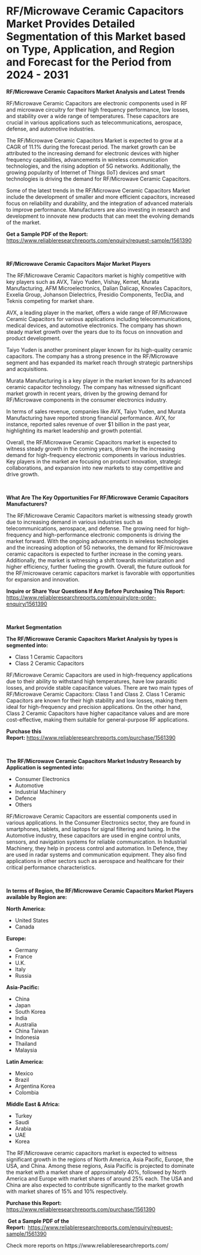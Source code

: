 <p><h1>RF/Microwave Ceramic Capacitors Market Provides Detailed Segmentation of this Market based on Type, Application, and Region and Forecast for the Period from 2024 - 2031</h1></p><p><strong>RF/Microwave Ceramic Capacitors Market Analysis and Latest Trends</strong></p>
<p><p>RF/Microwave Ceramic Capacitors are electronic components used in RF and microwave circuitry for their high frequency performance, low losses, and stability over a wide range of temperatures. These capacitors are crucial in various applications such as telecommunications, aerospace, defense, and automotive industries.</p><p>The RF/Microwave Ceramic Capacitors Market is expected to grow at a CAGR of 11.1% during the forecast period. The market growth can be attributed to the increasing demand for electronic devices with higher frequency capabilities, advancements in wireless communication technologies, and the rising adoption of 5G networks. Additionally, the growing popularity of Internet of Things (IoT) devices and smart technologies is driving the demand for RF/Microwave Ceramic Capacitors.</p><p>Some of the latest trends in the RF/Microwave Ceramic Capacitors Market include the development of smaller and more efficient capacitors, increased focus on reliability and durability, and the integration of advanced materials to improve performance. Manufacturers are also investing in research and development to innovate new products that can meet the evolving demands of the market.</p></p>
<p><strong>Get a Sample PDF of the Report:&nbsp;</strong> <a href="https://www.reliableresearchreports.com/enquiry/request-sample/1561390">https://www.reliableresearchreports.com/enquiry/request-sample/1561390</a></p>
<p>&nbsp;</p>
<p><strong>RF/Microwave Ceramic Capacitors Major Market Players</strong></p>
<p><p>The RF/Microwave Ceramic Capacitors market is highly competitive with key players such as AVX, Taiyo Yuden, Vishay, Kemet, Murata Manufacturing, AFM Microelectronics, Dalian Dalicap, Knowles Capacitors, Exxelia Group, Johanson Dielectrics, Presidio Components, TecDia, and Teknis competing for market share.</p><p>AVX, a leading player in the market, offers a wide range of RF/Microwave Ceramic Capacitors for various applications including telecommunications, medical devices, and automotive electronics. The company has shown steady market growth over the years due to its focus on innovation and product development.</p><p>Taiyo Yuden is another prominent player known for its high-quality ceramic capacitors. The company has a strong presence in the RF/Microwave segment and has expanded its market reach through strategic partnerships and acquisitions.</p><p>Murata Manufacturing is a key player in the market known for its advanced ceramic capacitor technology. The company has witnessed significant market growth in recent years, driven by the growing demand for RF/Microwave components in the consumer electronics industry.</p><p>In terms of sales revenue, companies like AVX, Taiyo Yuden, and Murata Manufacturing have reported strong financial performance. AVX, for instance, reported sales revenue of over $1 billion in the past year, highlighting its market leadership and growth potential.</p><p>Overall, the RF/Microwave Ceramic Capacitors market is expected to witness steady growth in the coming years, driven by the increasing demand for high-frequency electronic components in various industries. Key players in the market are focusing on product innovation, strategic collaborations, and expansion into new markets to stay competitive and drive growth.</p></p>
<p>&nbsp;</p>
<p><strong>What Are The Key Opportunities For RF/Microwave Ceramic Capacitors Manufacturers?</strong></p>
<p><p>The RF/Microwave Ceramic Capacitors market is witnessing steady growth due to increasing demand in various industries such as telecommunications, aerospace, and defense. The growing need for high-frequency and high-performance electronic components is driving the market forward. With the ongoing advancements in wireless technologies and the increasing adoption of 5G networks, the demand for RF/microwave ceramic capacitors is expected to further increase in the coming years. Additionally, the market is witnessing a shift towards miniaturization and higher efficiency, further fueling the growth. Overall, the future outlook for the RF/microwave ceramic capacitors market is favorable with opportunities for expansion and innovation.</p></p>
<p><strong>Inquire or Share Your Questions If Any Before Purchasing This Report:</strong> <a href="https://www.reliableresearchreports.com/enquiry/pre-order-enquiry/1561390">https://www.reliableresearchreports.com/enquiry/pre-order-enquiry/1561390</a></p>
<p>&nbsp;</p>
<p><strong>Market Segmentation</strong></p>
<p><strong>The RF/Microwave Ceramic Capacitors Market Analysis by types is segmented into:</strong></p>
<p><ul><li>Class 1 Ceramic Capacitors</li><li>Class 2 Ceramic Capacitors</li></ul></p>
<p><p>RF/Microwave Ceramic Capacitors are used in high-frequency applications due to their ability to withstand high temperatures, have low parasitic losses, and provide stable capacitance values. There are two main types of RF/Microwave Ceramic Capacitors: Class 1 and Class 2. Class 1 Ceramic Capacitors are known for their high stability and low losses, making them ideal for high-frequency and precision applications. On the other hand, Class 2 Ceramic Capacitors have higher capacitance values and are more cost-effective, making them suitable for general-purpose RF applications.</p></p>
<p><strong>Purchase this Report:&nbsp;</strong><a href="https://www.reliableresearchreports.com/purchase/1561390">https://www.reliableresearchreports.com/purchase/1561390</a></p>
<p>&nbsp;</p>
<p><strong>The RF/Microwave Ceramic Capacitors Market Industry Research by Application is segmented into:</strong></p>
<p><ul><li>Consumer Electronics</li><li>Automotive</li><li>Industrial Machinery</li><li>Defence</li><li>Others</li></ul></p>
<p><p>RF/Microwave Ceramic Capacitors are essential components used in various applications. In the Consumer Electronics sector, they are found in smartphones, tablets, and laptops for signal filtering and tuning. In the Automotive industry, these capacitors are used in engine control units, sensors, and navigation systems for reliable communication. In Industrial Machinery, they help in process control and automation. In Defence, they are used in radar systems and communication equipment. They also find applications in other sectors such as aerospace and healthcare for their critical performance characteristics.</p></p>
<p>&nbsp;</p>
<p><strong>In terms of Region, the RF/Microwave Ceramic Capacitors Market Players available by Region are:</strong></p>
<p>
    <p> <strong> North America: </strong>
        <ul>
            <li>United States</li>
            <li>Canada</li>
        </ul>
        </p> 
    <p> <strong> Europe: </strong>
        <ul>
            <li>Germany</li>
            <li>France</li>
            <li>U.K.</li>
            <li>Italy</li>
            <li>Russia</li>
        </ul>
        </p> 
    <p> <strong> Asia-Pacific: </strong>
        <ul>
            <li>China</li>
            <li>Japan</li>
            <li>South Korea</li>
            <li>India</li>
            <li>Australia</li>
            <li>China Taiwan</li>
            <li>Indonesia</li>
            <li>Thailand</li>
            <li>Malaysia</li>
        </ul>
        </p> 
    <p> <strong> Latin America: </strong>
        <ul>
            <li>Mexico</li>
            <li>Brazil</li>
            <li>Argentina Korea</li>
            <li>Colombia</li>
        </ul>
        </p> 
    <p> <strong> Middle East & Africa: </strong>
        <ul>
            <li>Turkey</li>
            <li>Saudi</li>
            <li>Arabia</li>
            <li>UAE</li>
            <li>Korea</li>
        </ul>
    </p>
    </p>
<p><p>The RF/Microwave ceramic capacitors market is expected to witness significant growth in the regions of North America, Asia Pacific, Europe, the USA, and China. Among these regions, Asia Pacific is projected to dominate the market with a market share of approximately 40%, followed by North America and Europe with market shares of around 25% each. The USA and China are also expected to contribute significantly to the market growth with market shares of 15% and 10% respectively.</p></p>
<p><strong>Purchase this Report: </strong><a href="https://www.reliableresearchreports.com/purchase/1561390">https://www.reliableresearchreports.com/purchase/1561390</a></p>
<p>&nbsp;<strong>Get a Sample PDF of the Report:&nbsp;&nbsp;</strong><a href="https://www.reliableresearchreports.com/enquiry/request-sample/1561390">https://www.reliableresearchreports.com/enquiry/request-sample/1561390</a></p>
<p><strong></strong></p>
<p>Check more reports on https://www.reliableresearchreports.com/</p>